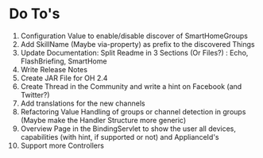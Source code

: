 # Do To's

1. Configuration Value to enable/disable discover of SmartHomeGroups
2. Add SkillName (Maybe via-property) as prefix to the discovered Things
3. Update Documentation: Split Readme in 3 Sections (Or Files?) : Echo, FlashBriefing, SmartHome
4. Write Release Notes
5. Create JAR File for OH 2.4
6. Create Thread in the Community and write a hint on Facebook (and Twitter?)
7. Add translations for the new channels
8. Refactoring Value Handling of groups or channel detection in groups (Maybe make the Handler Structure more generic)
9. Overview Page in the BindingServlet to show the user all devices, capabilities (with hint, if supported or not) and ApplianceId's
10. Support more Controllers
